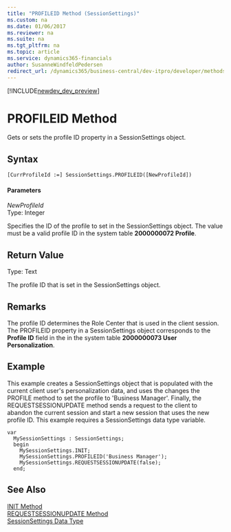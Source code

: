 ```yaml
---
title: "PROFILEID Method (SessionSettings)"
ms.custom: na
ms.date: 01/06/2017
ms.reviewer: na
ms.suite: na
ms.tgt_pltfrm: na
ms.topic: article
ms.service: dynamics365-financials
author: SusanneWindfeldPedersen
redirect_url: /dynamics365/business-central/dev-itpro/developer/methods/devenv-al-method-reference
---
```


[!INCLUDE[newdev_dev_preview](../includes/newdev_dev_preview.md)]

# PROFILEID Method
Gets or sets the profile ID property in a SessionSettings object.  

## Syntax  

```  
[CurrProfileId :=] SessionSettings.PROFILEID([NewProfileId])  
```  

#### Parameters  
*NewProfileId*  
Type: Integer  

Specifies the ID of the profile to set in the SessionSettings object. The value must be a valid profile ID in the system table **2000000072 Profile**.

## Return Value  
Type: Text  

The profile ID that is set in the SessionSettings object.  

## Remarks  
The profile ID determines the Role Center that is used in the client session. The PROFILEID property in a SessionSettings object corresponds to the **Profile ID** field in the in the system table **2000000073 User Personalization**.

## Example
This example creates a SessionSettings object that is populated with the current client user's personalization data, and uses the changes the PROFILE method to set  the profile to 'Business Manager'. Finally, the REQUESTSESSIONUPDATE method sends a request to the client to abandon the current session and start a new session that uses the new profile ID. This example requires a SessionSettings data type variable.

```
var
  MySessionSettings : SessionSettings;
  begin
    MySessionSettings.INIT;
    MySessionSettings.PROFILEID('Business Manager');
    MySessionSettings.REQUESTSESSIONUPDATE(false);
  end;  
```  

## See Also  
[INIT Method](devenv-init-method-sessionsettings.md)  
[REQUESTSESSIONUPDATE Method](devenv-requestsessionupdate-method.md)  
[SessionSettings Data Type](../datatypes/devenv-sessionsettings-data-type.md)    
